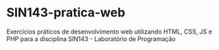 # SIN143-pratica-web
Exercícios práticos de desenvolvimento web utilizando HTML, CSS, JS e PHP para a disciplina SIN143 - Laboratório de Programação
